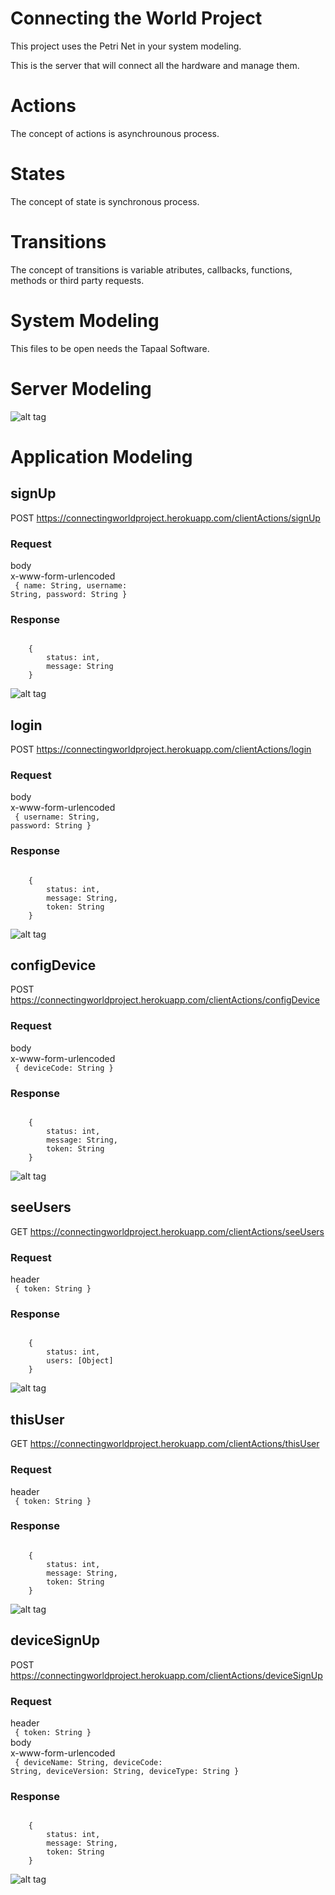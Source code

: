 # Connecting the World Project
This project uses the Petri Net in your system modeling.

This is the server that will connect all the hardware and manage them.

# Actions
The concept of actions is asynchrounous process.

# States
The concept of state is synchronous process.

# Transitions
The concept of transitions is variable atributes, callbacks, functions, methods or third party requests.

# System Modeling 
This files to be open needs the Tapaal Software.

# Server Modeling
![alt tag](systemModeling/images/server.png)

# Application Modeling

## signUp
POST https://connectingworldproject.herokuapp.com/clientActions/signUp <br>

### Request  
body <br>
x-www-form-urlencoded <br>
<code>
    {
        name: String,
        username: String,
        password: String
    }
</code>

### Response
<code>
    {
        status: int,
        message: String
    }
</code>

![alt tag](systemModeling/images/signUp.png)

## login
POST https://connectingworldproject.herokuapp.com/clientActions/login <br>

### Request  
body <br>
x-www-form-urlencoded <br>
<code>
    {
        username: String,
        password: String
    }
</code>

### Response
<code>
    {
        status: int,
        message: String,
        token: String
    }
</code>

![alt tag](systemModeling/images/login.png)

## configDevice
POST https://connectingworldproject.herokuapp.com/clientActions/configDevice <br>

### Request  
body <br>
x-www-form-urlencoded <br>
<code>
    {
        deviceCode: String
    }
</code>

### Response
<code>
    {
        status: int,
        message: String,
        token: String
    }
</code>

![alt tag](systemModeling/images/configDevice.png)

## seeUsers
GET https://connectingworldproject.herokuapp.com/clientActions/seeUsers <br>

### Request  
header <br>
<code>
    {
        token: String
    }
</code>

### Response
<code>
    {
        status: int,
        users: [Object]
    }
</code>

![alt tag](systemModeling/images/seeUsers.png)

## thisUser
GET https://connectingworldproject.herokuapp.com/clientActions/thisUser <br>

### Request  
header <br>
<code>
    {
        token: String
    }
</code>

### Response
<code>
    {
        status: int,
        message: String,
        token: String
    }
</code>

![alt tag](systemModeling/images/thisUser.png)

## deviceSignUp
POST https://connectingworldproject.herokuapp.com/clientActions/deviceSignUp <br>

### Request  
header <br>
<code>
    {
        token: String
    }
</code>
<br>
body <br>
x-www-form-urlencoded <br>
<code>
    {
        deviceName: String,
        deviceCode: String,
        deviceVersion: String,
        deviceType: String
    }
</code>

### Response
<code>
    {
        status: int,
        message: String,
        token: String
    }
</code>

![alt tag](systemModeling/images/deviceSignUp.png)
